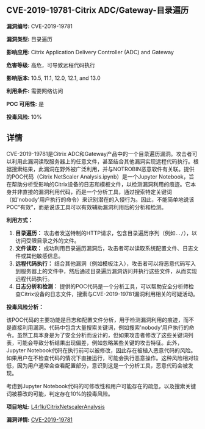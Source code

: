 ## CVE-2019-19781-Citrix ADC/Gateway-目录遍历

**漏洞编号:** CVE-2019-19781

**漏洞类型:** 目录遍历

**影响应用:** Citrix Application Delivery Controller (ADC) and Gateway

**危害等级:** 高危，可导致远程代码执行

**影响版本:** 10.5, 11.1, 12.0, 12.1, and 13.0

**利用条件:** 需要网络访问

**POC 可用性:** 是

**投毒风险:** 10%

## 详情

CVE-2019-19781是Citrix ADC和Gateway产品中的一个目录遍历漏洞。攻击者可以利用此漏洞读取服务器上的任意文件，甚至结合其他漏洞实现远程代码执行。根据搜索结果，此漏洞在野外被广泛利用，并与NOTROBIN恶意软件有关联。提供的POC代码（Citrix NetScaler Analysis.ipynb）是一个Jupyter Notebook，旨在帮助分析受影响的Citrix设备的日志和模板文件，以检测漏洞利用的痕迹。它本身并非直接的漏洞利用代码，而是一个分析工具，通过搜索特定关键词（如'nobody'用户执行的命令）来识别潜在的入侵行为。因此，不能简单地说该POC“有效”，而是说该工具可以有效辅助漏洞利用后的分析和检测。

**利用方式：**

1.  **目录遍历：** 攻击者发送特制的HTTP请求，包含目录遍历序列（例如`../`），以访问受限目录之外的文件。
2.  **文件读取：** 成功利用目录遍历漏洞后，攻击者可以读取系统配置文件、日志文件或其他敏感信息。
3.  **远程代码执行：**  结合其他漏洞（例如模板注入），攻击者可以将恶意代码写入到服务器上的文件中，然后通过目录遍历漏洞访问并执行这些文件，从而实现远程代码执行。
4.  **日志分析和检测：**  提供的POC代码是一个分析工具，可以帮助安全分析师检查Citrix设备的日志文件，搜索与CVE-2019-19781漏洞利用相关的可疑活动。

**投毒风险分析：**

该POC代码的主要功能是日志和配置文件分析，用于检测漏洞利用的痕迹，而不是直接利用漏洞。代码中包含大量搜索关键词，例如搜索'nobody'用户执行的命令。虽然工具本身是为了安全分析而设计的，但如果攻击者修改了这些关键词列表，可能会导致分析结果出现偏差，例如忽略某些关键的攻击特征。此外，Jupyter Notebook代码在执行前可以被修改，因此存在被植入恶意代码的风险。如果用户在不检查代码的情况下直接运行，可能会执行恶意操作。这种风险相对较低，因为用户通常会查看配置部分，意识到这是一个分析工具，恶意代码会被发现。

考虑到Jupyter Notebook代码的可修改性和用户可能存在的疏忽，以及搜索关键词被篡改的可能，判定存在10%的投毒风险。

**项目地址:** [L4r1k/CitrixNetscalerAnalysis](https://github.com/L4r1k/CitrixNetscalerAnalysis)

**漏洞详情:** [CVE-2019-19781](https://nvd.nist.gov/vuln/detail/CVE-2019-19781)